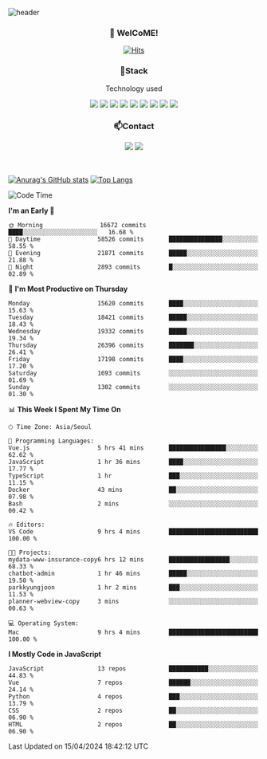 ![header](https://capsule-render.vercel.app/api?type=waving&color=gradient&height=200&text=Kyungjoon&fontAlign=70&fontAlignY=40&animation=twinkling)

<h3 align="center">👋 WelCoME!</h3>

<div align=center>
  
[![Hits](https://hits.seeyoufarm.com/api/count/incr/badge.svg?url=https%3A%2F%2Fgithub.com%2Fuvula6921&count_bg=%2322BAC9&title_bg=%23827F7F&icon=iconify.svg&icon_color=%2325A27F&title=visits&edge_flat=false)](https://hits.seeyoufarm.com)
  
</div>
<h3 align="center">📌Stack</h3>
<p align="center">Technology used</p>
<div align="center"><img src="https://img.shields.io/badge/HTML5-E34F26?style=flat-square&logo=HTML5&logoColor=white"></img> <img src="https://img.shields.io/badge/CSS3-0A84FF?style=flat-square&logo=CSS3&logoColor=white"></img> <img src="https://img.shields.io/badge/JavaScript-FFCD11?style=flat-square&logo=JavaScript&logoColor=white"></img> <img src="https://img.shields.io/badge/React-00BCF6?style=flat-square&logo=React&logoColor=white"></img> <img src="https://img.shields.io/badge/jQuery-3655FF?style=flat-square&logo=jQuery&logoColor=white"></img> <img src="https://img.shields.io/badge/Ruby-E0115F?style=flat-square&logo=Ruby&logoColor=white"></img> <img src="https://img.shields.io/badge/Python-4B8BBE?style=flat-square&logo=Python&logoColor=white"></img> <img src="https://img.shields.io/badge/Vue-4FC08D?style=flat-square&logo=Vue.js&logoColor=white"></img> <img src="https://img.shields.io/badge/Nuxt-00DC82?style=flat-square&logo=Nuxt.js&logoColor=white"></img></div>

<h3 align="center">📫Contact</h3>
<div align="center"><a href="https://velog.io/@uvula6921/"><img src="https://img.shields.io/badge/Blog-20c997?style=flat-square&logo=V&logoColor=white"/></a> <a href="pkj6921@gmail.com"><img src="https://img.shields.io/badge/Gmail-EA4335?style=flat-square&logo=Gmail&logoColor=white"/></a></div>
<br>
<br>

[![Anurag's GitHub stats](https://github-readme-stats.vercel.app/api?username=uvula6921&hide=stars,issues&show_icons=true&count_private=true&theme=tokyonight)](https://github.com/anuraghazra/github-readme-stats)
[![Top Langs](https://github-readme-stats.vercel.app/api/top-langs/?username=uvula6921&hide=css,jupyter%20notebook,html&exclude_repo=uvula6921,uvula6921.github.io&layout=compact&langs_count=8)](https://github.com/anuraghazra/github-readme-stats)

<!--START_SECTION:waka-->
![Code Time](http://img.shields.io/badge/Code%20Time-2%2C211%20hrs%208%20mins-blue)

**I'm an Early 🐤** 

```text
🌞 Morning                16672 commits       ████░░░░░░░░░░░░░░░░░░░░░   16.68 % 
🌆 Daytime                58526 commits       ███████████████░░░░░░░░░░   58.55 % 
🌃 Evening                21871 commits       █████░░░░░░░░░░░░░░░░░░░░   21.88 % 
🌙 Night                  2893 commits        █░░░░░░░░░░░░░░░░░░░░░░░░   02.89 % 
```
📅 **I'm Most Productive on Thursday** 

```text
Monday                   15620 commits       ████░░░░░░░░░░░░░░░░░░░░░   15.63 % 
Tuesday                  18421 commits       █████░░░░░░░░░░░░░░░░░░░░   18.43 % 
Wednesday                19332 commits       █████░░░░░░░░░░░░░░░░░░░░   19.34 % 
Thursday                 26396 commits       ███████░░░░░░░░░░░░░░░░░░   26.41 % 
Friday                   17198 commits       ████░░░░░░░░░░░░░░░░░░░░░   17.20 % 
Saturday                 1693 commits        ░░░░░░░░░░░░░░░░░░░░░░░░░   01.69 % 
Sunday                   1302 commits        ░░░░░░░░░░░░░░░░░░░░░░░░░   01.30 % 
```


📊 **This Week I Spent My Time On** 

```text
🕑︎ Time Zone: Asia/Seoul

💬 Programming Languages: 
Vue.js                   5 hrs 41 mins       ████████████████░░░░░░░░░   62.62 % 
JavaScript               1 hr 36 mins        ████░░░░░░░░░░░░░░░░░░░░░   17.77 % 
TypeScript               1 hr                ███░░░░░░░░░░░░░░░░░░░░░░   11.15 % 
Docker                   43 mins             ██░░░░░░░░░░░░░░░░░░░░░░░   07.98 % 
Bash                     2 mins              ░░░░░░░░░░░░░░░░░░░░░░░░░   00.42 % 

🔥 Editors: 
VS Code                  9 hrs 4 mins        █████████████████████████   100.00 % 

🐱‍💻 Projects: 
mydata-www-insurance-copy6 hrs 12 mins       █████████████████░░░░░░░░   68.33 % 
chatbot-admin            1 hr 46 mins        █████░░░░░░░░░░░░░░░░░░░░   19.50 % 
parkkyungjoon            1 hr 2 mins         ███░░░░░░░░░░░░░░░░░░░░░░   11.53 % 
planner-webview-copy     3 mins              ░░░░░░░░░░░░░░░░░░░░░░░░░   00.63 % 

💻 Operating System: 
Mac                      9 hrs 4 mins        █████████████████████████   100.00 % 
```

**I Mostly Code in JavaScript** 

```text
JavaScript               13 repos            ███████████░░░░░░░░░░░░░░   44.83 % 
Vue                      7 repos             ██████░░░░░░░░░░░░░░░░░░░   24.14 % 
Python                   4 repos             ███░░░░░░░░░░░░░░░░░░░░░░   13.79 % 
CSS                      2 repos             ██░░░░░░░░░░░░░░░░░░░░░░░   06.90 % 
HTML                     2 repos             ██░░░░░░░░░░░░░░░░░░░░░░░   06.90 % 
```




 Last Updated on 15/04/2024 18:42:12 UTC
<!--END_SECTION:waka-->
